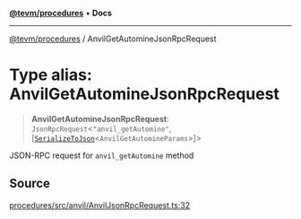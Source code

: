 [**@tevm/procedures**](../README.md) • **Docs**

***

[@tevm/procedures](../globals.md) / AnvilGetAutomineJsonRpcRequest

# Type alias: AnvilGetAutomineJsonRpcRequest

> **AnvilGetAutomineJsonRpcRequest**: `JsonRpcRequest`\<`"anvil_getAutomine"`, [[`SerializeToJson`](SerializeToJson.md)\<`AnvilGetAutomineParams`\>]\>

JSON-RPC request for `anvil_getAutomine` method

## Source

[procedures/src/anvil/AnvilJsonRpcRequest.ts:32](https://github.com/evmts/tevm-monorepo/blob/main/packages/procedures/src/anvil/AnvilJsonRpcRequest.ts#L32)
